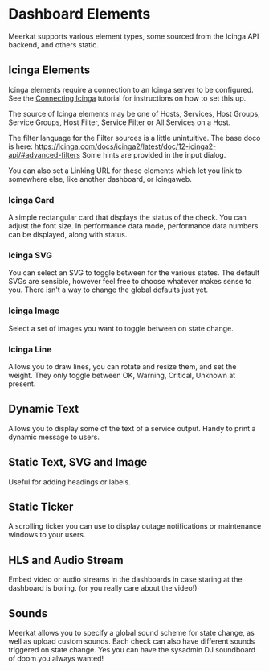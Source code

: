 # Dashboard Elements

Meerkat supports various element types, some sourced from the Icinga API backend, and others static.

## Icinga Elements

Icinga elements require a connection to an Icinga server to be configured.
See the [Connecting Icinga](tutorial/connect-icinga) tutorial for instructions on how to set this up.

The source of Icinga elements may be one of Hosts, Services, Host Groups, Service Groups, Host Filter, Service Filter or All Services on a Host.

The filter language for the Filter sources is a little unintuitive.
The base doco is here: https://icinga.com/docs/icinga2/latest/doc/12-icinga2-api/#advanced-filters
Some hints are provided in the input dialog.

You can also set a Linking URL for these elements which let you link to somewhere else, like another dashboard, or Icingaweb.

### Icinga Card
A simple rectangular card that displays the status of the check. You can adjust the font size.
In performance data mode, performance data numbers can be displayed, along with status.

### Icinga SVG
You can select an SVG to toggle between for the various states. The default SVGs are sensible, however feel free to choose whatever makes sense to you. There isn't a way to change the global defaults just yet.

### Icinga Image
Select a set of images you want to toggle between on state change.

### Icinga Line
Allows you to draw lines, you can rotate and resize them, and set the weight. They only toggle between OK, Warning, Critical, Unknown at present.

## Dynamic Text
Allows you to display some of the text of a service output. Handy to print a dynamic message to users.

## Static Text, SVG and Image
Useful for adding headings or labels.

## Static Ticker
A scrolling ticker you can use to display outage notifications or maintenance windows to your users.

## HLS and Audio Stream
Embed video or audio streams in the dashboards in case staring at the dashboard is boring. (or you really care about the video!)

## Sounds
Meerkat allows you to specify a global sound scheme for state change, as well as upload custom sounds. Each check can also have different sounds triggered on state change. Yes you can have the sysadmin DJ soundboard of doom you always wanted!

